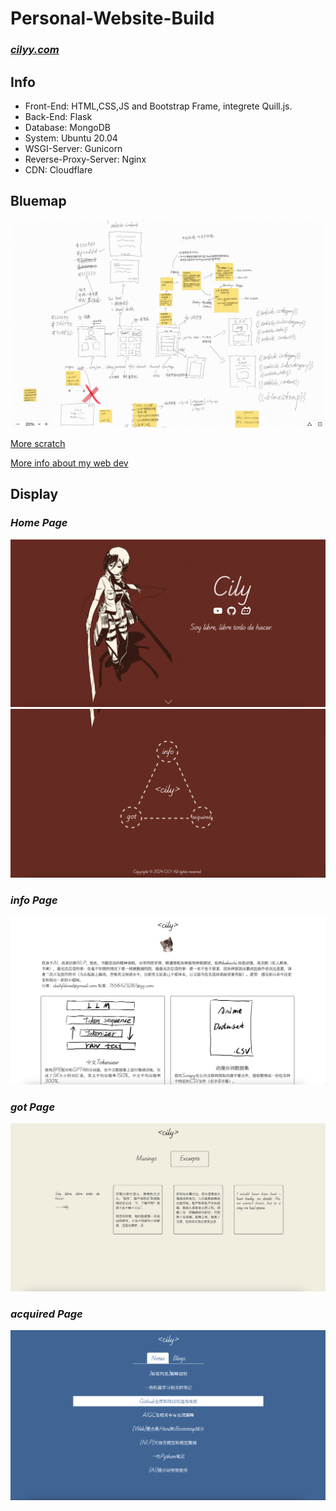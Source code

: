 # Personal-Website-Build

### *[cilyy.com](https://cilyy.com/)*

## Info

- Front-End: HTML,CSS,JS and Bootstrap Frame, integrete Quill.js.
- Back-End: Flask
- Database: MongoDB
- System: Ubuntu 20.04
- WSGI-Server: Gunicorn
- Reverse-Proxy-Server: Nginx
- CDN: Cloudflare

## Bluemap

![Scratch](src/scratch/scratch.jpeg)

[More scratch](src/scratch)

[More info about my web dev](https://cilyy.com/acquired)
## Display

### *Home Page*
![home page](src/home.png)
![home1 page](src/home1.png)
### *info Page*
![info page](src/info.png)
### *got Page*
![got page](src/got.png)
### *acquired Page*
![acquired page](src/acquired.png)